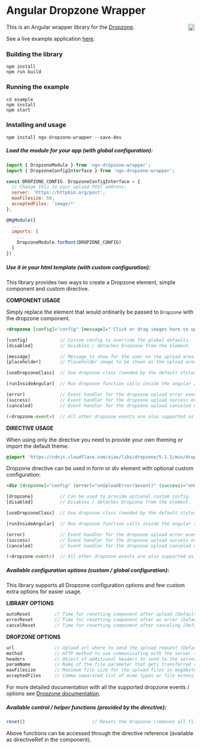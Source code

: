 # Angular Dropzone Wrapper

<a href="https://badge.fury.io/js/ngx-dropzone-wrapper"><img src="https://badge.fury.io/js/ngx-dropzone-wrapper.svg" align="right" alt="npm version" height="18"></a>

This is an Angular wrapper library for the [Dropzone](http://www.dropzonejs.com/).

See a live example application <a href="https://zefoy.github.io/ngx-dropzone-wrapper/">here</a>.

### Building the library

    npm install
    npm run build

### Running the example

    cd example
    npm install
    npm start

### Installing and usage

    npm install ngx-dropzone-wrapper --save-dev

##### Load the module for your app (with global configuration):

```javascript
import { DropzoneModule } from 'ngx-dropzone-wrapper';
import { DropzoneConfigInterface } from 'ngx-dropzone-wrapper';

const DROPZONE_CONFIG: DropzoneConfigInterface = {
  // Change this to your upload POST address:
  server: 'https://httpbin.org/post',
  maxFilesize: 50,
  acceptedFiles: 'image/*'
};

@NgModule({
  ...
  imports: [
    ...
    DropzoneModule.forRoot(DROPZONE_CONFIG)
  ]
})
```

##### Use it in your html template (with custom configuration):

This library provides two ways to create a Dropzone element, simple component and custom directive.

**COMPONENT USAGE**

Simply replace the element that would ordinarily be passed to `Dropzone` with the dropzone component.

```html
<dropzone [config]="config" [message]="'Click or drag images here to upload'" (error)="onUploadError($event)" (success)="onUploadSuccess($event)"></dropzone>
```

```javascript
[config]            // Custom config to override the global defaults.
[disabled]          // Disables / detaches Dropzone from the element.

[message]           // Message to show for the user on the upload area.
[placeholder]       // Placeholder image to be shown as the upload area.

[useDropzoneClass]  // Use dropzone class (needed by the default styles).

[runInsideAngular]  // Run dropzone function calls inside the angular zone.

(error)             // Event handler for the dropzone upload error event.
(success)           // Event handler for the dropzone upload success event.
(canceled)          // Event handler for the dropzone upload canceled event.

(<dropzone-event>)  // All other dropzone events are also supported as bindings.
```

**DIRECTIVE USAGE**

When using only the directive you need to provide your own theming or import the default theme:

```css
@import 'https://cdnjs.cloudflare.com/ajax/libs/dropzone/5.1.1/min/dropzone.min.css';
```

Dropzone directive can be used in form or div element with optional custom configuration:

```html
<div [dropzone]="config" (error)="onUploadError($event)" (success)="onUploadSuccess($event)"></div>
```

```javascript
[dropzone]          // Can be used to provide optional custom config.
[disabled]          // Disables / detaches Dropzone from the element.

[useDropzoneClass]  // Use dropzone class (needed by the default styles).

[runInsideAngular]  // Run dropzone function calls inside the angular zone.

(error)             // Event handler for the dropzone upload error event.
(success)           // Event handler for the dropzone upload success event.
(canceled)          // Event handler for the dropzone upload canceled event.

(<dropzone-event>)  // All other dropzone events are also supported as bindings.
```

##### Available configuration options (custom / global configuration):

This library supports all Dropzone configuration options and few custom extra options for easier usage.

**LIBRARY OPTIONS**

```javascript
autoReset         // Time for resetting component after upload (Default: null).
errorReset        // Time for resetting component after an error (Default: null).
cancelReset       // Time for resetting component after canceling (Default: null).
```

**DROPZONE OPTIONS**

```javascript
url               // Upload url where to send the upload request (Default: '').
method            // HTTP method to use communicating with the server (Default: 'post').
headers           // Object of additional headers to send to the server (Default: null).
paramName         // Name of the file parameter that gets transferred (Default: 'file').
maxFilesize       // Maximum file size for the upload files in megabytes (Default: null).
acceptedFiles     // Comma separated list of mime types or file extensions (Default: null).
```

For more detailed documentation with all the supported dropzone events / options see [Dropzone documentation](http://www.dropzonejs.com/#configuration-options).

##### Available control / helper functions (provided by the directive):

```javascript
reset()                         // Resets the Dropzone (removes all files).
```

Above functions can be accessed through the directive reference (available as directiveRef in the component).

